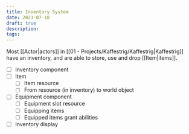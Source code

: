 ```yaml
---
title: Inventory System
date: 2023-07-18
draft: true
description:
tags:
---
```

Most [[Actor|actors]] in [[01 - Projects/Kaffestrig/Kaffestrig|Kaffestrig]] have an inventory, and are able to store, use and drop [[Item|items]].

- [ ] Inventory component
- [ ] Item 
	- [ ] Item resource
	- [ ] From resource (in inventory) to world object
- [ ] Equipment component
	- [ ] Equipment slot resource
	- [ ] Equipping items
	- [ ] Equipped items grant abilities
- [ ] Inventory display